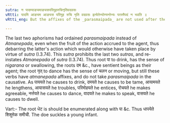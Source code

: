 ```yaml
---
sutra: न पादम्याङ्यमाङ्यसपरिमुहरुचिनृतिवदवसः
vRtti: पादमि आङ्यम आङ्यस परिमुह रुचि नृति वदवसः इत्येतेभ्योण्यन्तेभ्यः परस्मैपदं न भवति ॥
vRtti_eng: But the affixes of the _parasmaipada_ are not used after the causals of the verbs _pa_ to drink, _dam_ to tame, _ayam_ to extend, _ayas_ to exert oneself, _parimuh_ to be bewildered, _ruch_ to shine, _nrit_ to dance, _vad_ to speak, and _vas_ to dwell.

---
```

The last two aphorisms had ordained _parasmaipada_ instead of _Atmanepada_, even when the fruit of the action accrued to the agent, thus debarring the latter's action which would otherwise have taken place by virtue of _sutra_ (I.3.74). This _sutra_ prohibits the last two _sutras_, and re-instates _Atmanepada_ of _sutra_ (I.3.74). Thus root पा to drink, has the sense of _nigarana_ or swallowing, the roots दम &c., have sentient beings as their agent; the root नृत् to dance has the sense of चलन or moving, but still these verbs have _atmanepada_ affixes, and do not take _parasmaipada_ in the causative. As पाययते he causes to drink, दमयते he causes to be tame, आयामयते he lengthens, आयासयते he troubles, परिमोहयते he entices, रोचयते he makes agreeable, नर्त्तयते he causes to dance, वादयते he makes to speak, वासयते he causes to dwell.

Vart:- The root धेट is should be enumerated along with पा &c. Thus धापयेते शिशुमेक समीची. The doe suckles a young infant.